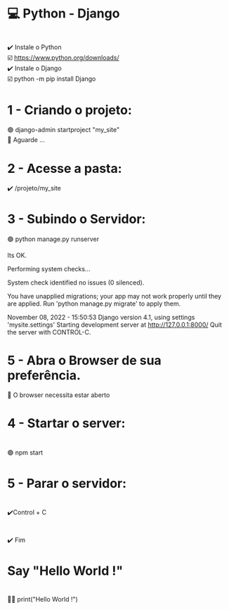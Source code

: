 # 💻 Python - Django
# 
 ✔️ Instale o Python</br>
  ☑️ https://www.python.org/downloads/</br>
 ✔️ Instale o Django</br>
  ☑️ python -m pip install Django
#
# 1 - Criando o projeto:</br>
 🟢 django-admin startproject "my_site"</br>
 🔕 Aguarde ...</br>
#
# 2 - Acesse a pasta:</br>
 ✔️ /projeto/my_site</br>
#
# 3 - Subindo o Servidor:</br>
 🟢 python manage.py runserver</br>

Its OK.

Performing system checks...

System check identified no issues (0 silenced).

You have unapplied migrations; your app may not work properly until they are applied.
Run 'python manage.py migrate' to apply them.

November 08, 2022 - 15:50:53
Django version 4.1, using settings 'mysite.settings'
Starting development server at http://127.0.0.1:8000/
Quit the server with CONTROL-C.
#
# 5 - Abra o Browser de sua preferência.</br>
  🔕 O browser necessita estar aberto</br>
#
# 4 - Startar o server:</br>
#
 🟢 npm start</br>
#
# 5 - Parar o servidor:</br>
#
 ✔️Control + C</br>
#
 ✔️ Fim</br>
#
# Say "Hello World !"
#
 🏴‍☠️ print("Hello World !")</br>
